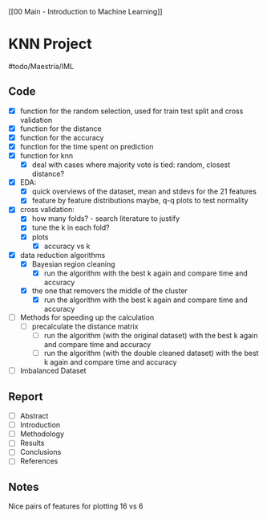 [[00 Main - Introduction to Machine Learning]]
# KNN Project
#todo/Maestría/IML
## Code
- [x] function for the random selection, used for train test split and cross validation
- [x] function for the distance
- [x] function for the accuracy
- [x] function for the time spent on prediction
- [x] function for knn
	- [x] deal with cases where majority vote is tied: random, closest distance?
- [x] EDA:
	- [x] quick overviews of the dataset, mean and stdevs for the 21 features
	- [x] feature by feature distributions maybe, q-q plots to test normality
- [x] cross validation:
	- [x] how many folds? - search literature to justify
	- [x] tune the k in each fold?
	- [x] plots
		- [x] accuracy vs k
- [x] data reduction algorithms
	- [x] Bayesian region cleaning
		- [x] run the algorithm with the best k again and compare time and accuracy
	- [x] the one that removers the middle of the cluster 
		- [x] run the algorithm with the best k again and compare time and accuracy
- [ ] Methods for speeding up the calculation
	- [ ] precalculate the distance matrix
		- [ ] run the algorithm (with the original dataset) with the best k again and compare time and accuracy
		- [ ] run the algorithm (with the double cleaned dataset) with the best k again and compare time and accuracy
- [ ] Imbalanced Dataset

## Report
- [ ] Abstract
- [ ] Introduction
- [ ] Methodology
- [ ] Results
- [ ] Conclusions
- [ ] References

## Notes 
Nice pairs of features for plotting
16 vs 6

